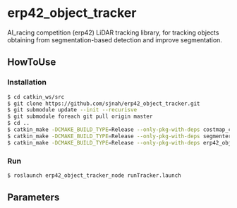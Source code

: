 # erp42_object_tracker
AI_racing competition (erp42) LiDAR tracking library, for tracking objects obtaining from segmentation-based detection and improve segmentation.

## HowToUse

### Installation
```bash
$ cd catkin_ws/src
$ git clone https://github.com/sjnah/erp42_object_tracker.git
$ git submodule update --init --recurisve
$ git submodule foreach git pull origin master
$ cd ..
$ catkin_make -DCMAKE_BUILD_TYPE=Release --only-pkg-with-deps costmap_converter
$ catkin_make -DCMAKE_BUILD_TYPE=Release --only-pkg-with-deps segmenters_lib
$ catkin_make -DCMAKE_BUILD_TYPE=Release --only-pkg-with-deps erp42_object_tracker_node
```

### Run
```bash
$ roslaunch erp42_object_tracker_node runTracker.launch
```

## Parameters
